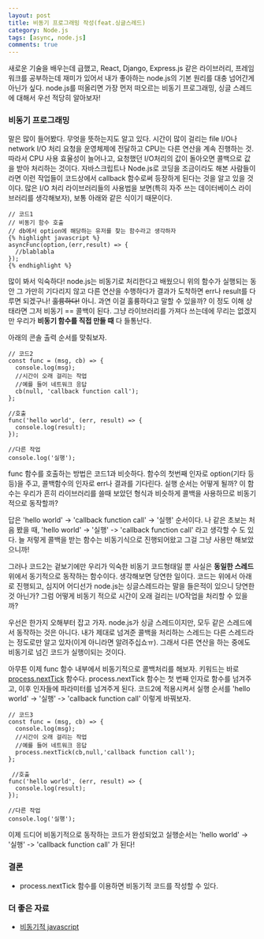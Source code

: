 ```yaml
---
layout: post
title: 비동기 프로그래밍 작성(feat.싱글스레드)
category: Node.js
tags: [async, node.js]
comments: true
---
```


새로운 기술을 배우는데 급했고, React, Django, Express.js 같은 라이브러리, 프레임워크를 공부하는데 재미가 있어서 내가 좋아하는 node.js의 기본 원리를 대충 넘어간게 아닌가 싶다. node.js를 떠올리면 가장 먼저 떠오르는 비동기 프로그래밍, 싱글 스레드에 대해서 우선 적당히 알아보자!

### 비동기 프로그래밍
말은 많이 들어봤다. 무엇을 뜻하는지도 알고 있다. 시간이 많이 걸리는 file I/O나 network I/O 처리 요청을 운영체제에 전달하고 CPU는 다른 연산을 계속 진행하는 것. 따라서 CPU 사용 효율성이 늘어나고, 요청했던 I/O처리의 값이 돌아오면 콜백으로 값을 받아 처리하는 것이다. 자바스크립트나 Node.js로 코딩을 조금이라도 해본 사람들이라면 이런 작업들이 코드상에서 callback 함수로써 등장하게 된다는 것을 알고 있을 것이다. 많은 I/O 처리 라이브러리들의 사용법을 보면(특히 자주 쓰는 데이터베이스 라이브러리를 생각해보자), 보통 아래와 같은 식이기 때문이다.
```
// 코드1
// 비동기 함수 호출
// db에서 option에 해당하는 유저를 찾는 함수라고 생각하자
{% highlight javascript %}
asyncFunc(option,(err,result) => {
  //blablabla
});
{% endhighlight %}

```

많이 봐서 익숙하다! node.js는 비동기로 처리한다고 배웠으니 위의 함수가 실행되는 동안 그 가만히 기다리지 않고 다른 연산을 수행하다가 결과가 도착하면 err나 result를 다루면 되겠구나! ~~훌륭하다!~~
아니. 과연 이걸 훌륭하다고 말할 수 있을까? 이 정도 이해 상태라면 그저 비동기 == 콜백이 된다. 그냥 라이브러리를 가져다 쓰는데에 무리는 없겠지만 우리가 **비동기 함수를 직접 만들 때** 다 들통난다.

아래의 콘솔 출력 순서를 맞춰보자.
```
// 코드2
const func = (msg, cb) => {
  console.log(msg);
  //시간이 오래 걸리는 작업
  //예를 들어 네트워크 응답
  cb(null, 'callback function call');
};

//호출
func('hello world', (err, result) => {
  console.log(result);
});

//다른 작업
console.log('실행');

```

func 함수를 호출하는 방법은 코드1과 비슷하다. 함수의 첫번째 인자로 option(기타 등등)을 주고, 콜백함수의 인자로 err나 결과를 기다린다. 실행 순서는 어떻게 될까? 이 함수는 우리가 흔히 라이브러리를 쓸때 보았던 형식과 비슷하게 콜백을 사용하므로 비동기적으로 동작할까?

답은 'hello world' -> 'callback function call' -> '실행' 순서이다. 나 같은 초보는 처음 봤을 때, 'hello world' -> '실행' -> 'callback function call' 라고 생각할 수 도 있다. 늘 저렇게 콜백을 받는 함수는 비동기식으로 진행되어왔고 그걸 그냥 사용만 해보았으니까!

그러나 코드2는 겉보기에만 우리가 익숙한 비동기 코드형태일 뿐 사실은 **동일한 스레드** 위에서 동기적으로 동작하는 함수이다. 생각해보면 당연한 일이다. 코드는 위에서 아래로 진행되고, 심지어 어디선가 node.js는 싱글스레드라는 말을 들은적이 있으니 당연한것 아닌가? 그럼 어떻게 비동기 적으로 시간이 오래 걸리는 I/O작업을 처리할 수 있을까?

우선은 한가지 오해부터 잡고 가자. node.js가 싱글 스레드이지만, 모두 같은 스레드에서 동작하는 것은 아니다. 내가 제대로 넘겨준 콜백을 처리하는 스레드는 다른 스레드라는 정도로만 알고 있자(이게 아니라면 알려주십쇼ㅠ). 그래서 다른 연산을 하는 중에도 비동기로 넘긴 코드가 실행이되는 것이다.

아무튼 이제 func 함수 내부에서 비동기적으로 콜백처리를 해보자. 키워드는 바로 [process.nextTick](https://nodejs.org/en/docs/guides/event-loop-timers-and-nexttick/) 함수다. process.nextTick 함수는 첫 번째 인자로 함수를 넘겨주고, 이후 인자들에 파라미터를 넘겨주게 된다. 코드2에 적용시켜서 실행 순서를 'hello world' -> '실행' -> 'callback function call' 이렇게 바꿔보자.

```
// 코드3
const func = (msg, cb) => {
  console.log(msg);
  //시간이 오래 걸리는 작업
  //예를 들어 네트워크 응답
  process.nextTick(cb,null,'callback function call');
};
 
 //호출
func('hello world', (err, result) => {
  console.log(result);
});

//다른 작업
console.log('실행');
```

이제 드디어 비동기적으로 동작하는 코드가 완성되었고 실행순서는 'hello world' -> '실행' -> 'callback function call' 가 된다!

### 결론
* process.nextTick 함수를 이용하면 비동기적 코드를 작성할 수 있다.

### 더 좋은 자료
* [비동기적 javascript](https://hudi.kr/%EB%B9%84%EB%8F%99%EA%B8%B0%EC%A0%81-javascript-%EC%8B%B1%EA%B8%80%EC%8A%A4%EB%A0%88%EB%93%9C-%EA%B8%B0%EB%B0%98-js%EC%9D%98-%EB%B9%84%EB%8F%99%EA%B8%B0-%EC%B2%98%EB%A6%AC-%EB%B0%A9%EB%B2%95/)